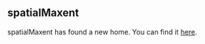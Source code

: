## spatialMaxent


spatialMaxent has found a new home. You can find it [here](https://github.com/envima/spatialMaxent).
